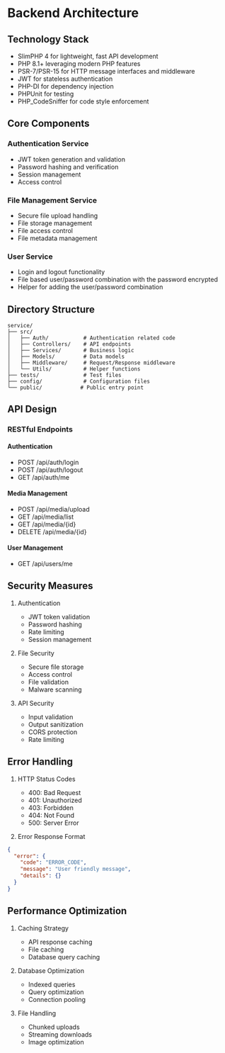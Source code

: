 # Backend Architecture

## Technology Stack

- SlimPHP 4 for lightweight, fast API development
- PHP 8.1+ leveraging modern PHP features
- PSR-7/PSR-15 for HTTP message interfaces and middleware
- JWT for stateless authentication
- PHP-DI for dependency injection
- PHPUnit for testing
- PHP_CodeSniffer for code style enforcement

## Core Components

### Authentication Service

- JWT token generation and validation
- Password hashing and verification
- Session management
- Access control

### File Management Service

- Secure file upload handling
- File storage management
- File access control
- File metadata management

### User Service

- Login and logout functionality
- File based user/password combination with the password encrypted
- Helper for adding the user/password combination

## Directory Structure

```
service/
├── src/
│   ├── Auth/           # Authentication related code
│   ├── Controllers/    # API endpoints
│   ├── Services/       # Business logic
│   ├── Models/         # Data models
│   ├── Middleware/     # Request/Response middleware
│   └── Utils/          # Helper functions
├── tests/              # Test files
├── config/             # Configuration files
└── public/            # Public entry point
```

## API Design

### RESTful Endpoints

#### Authentication

- POST /api/auth/login
- POST /api/auth/logout
- GET /api/auth/me

#### Media Management

- POST /api/media/upload
- GET /api/media/list
- GET /api/media/{id}
- DELETE /api/media/{id}

#### User Management

- GET /api/users/me

## Security Measures

1. Authentication

   - JWT token validation
   - Password hashing
   - Rate limiting
   - Session management

2. File Security

   - Secure file storage
   - Access control
   - File validation
   - Malware scanning

3. API Security
   - Input validation
   - Output sanitization
   - CORS protection
   - Rate limiting

## Error Handling

1. HTTP Status Codes

   - 400: Bad Request
   - 401: Unauthorized
   - 403: Forbidden
   - 404: Not Found
   - 500: Server Error

2. Error Response Format

```json
{
  "error": {
    "code": "ERROR_CODE",
    "message": "User friendly message",
    "details": {}
  }
}
```

## Performance Optimization

1. Caching Strategy

   - API response caching
   - File caching
   - Database query caching

2. Database Optimization

   - Indexed queries
   - Query optimization
   - Connection pooling

3. File Handling
   - Chunked uploads
   - Streaming downloads
   - Image optimization
